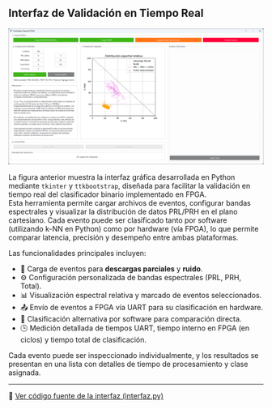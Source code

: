 ## Interfaz de Validación en Tiempo Real

<p align="center">
  <img src="interfaz_gui.png" alt="Interfaz gráfica GUI - Clasificador FPGA" width="800"/>
</p>

La figura anterior muestra la interfaz gráfica desarrollada en Python mediante `tkinter` y `ttkbootstrap`, diseñada para facilitar la validación en tiempo real del clasificador binario implementado en FPGA.  
Esta herramienta permite cargar archivos de eventos, configurar bandas espectrales y visualizar la distribución de datos PRL/PRH en el plano cartesiano. Cada evento puede ser clasificado tanto por software (utilizando k-NN en Python) como por hardware (vía FPGA), lo que permite comparar latencia, precisión y desempeño entre ambas plataformas.

Las funcionalidades principales incluyen:

- 📁 Carga de eventos para **descargas parciales** y **ruido**.  
- ⚙️ Configuración personalizada de bandas espectrales (PRL, PRH, Total).
- 📊 Visualización espectral relativa y marcado de eventos seleccionados.
- 📤 Envío de eventos a FPGA vía UART para su clasificación en hardware.
- 🧮 Clasificación alternativa por software para comparación directa.
- 🕒 Medición detallada de tiempos UART, tiempo interno en FPGA (en ciclos) y tiempo total de clasificación.

Cada evento puede ser inspeccionado individualmente, y los resultados se presentan en una lista con detalles de tiempo de procesamiento y clase asignada.

---

🔗 [Ver código fuente de la interfaz (interfaz.py)](interfaz.py)
